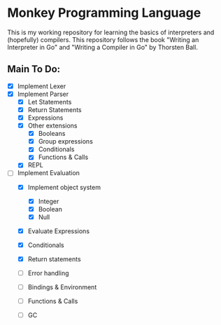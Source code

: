 # Monkey Programming Language

This is my working repository for learning the basics of interpreters and (hopefully) compilers. This repository follows the book "Writing an Interpreter in Go" and "Writing a Compiler in Go" by Thorsten Ball.

## Main To Do:

- [x] Implement Lexer
- [x] Implement Parser
    - [x] Let Statements
    - [x] Return Statements
    - [x] Expressions
    - [x] Other extensions
        - [x] Booleans
        - [x] Group expressions
        - [x] Conditionals
        - [x] Functions & Calls
    - [x] REPL
- [ ] Implement Evaluation
    - [x] Implement object system
        - [x] Integer
        - [x] Boolean
        - [x] Null
    - [x] Evaluate Expressions
    - [x] Conditionals
    - [x] Return statements
    - [ ] Error handling
    - [ ] Bindings & Environment
    - [ ] Functions & Calls
    - [ ] GC

